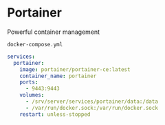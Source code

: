 # Portainer
Powerful container management

``docker-compose.yml``
```yaml
services:
  portainer:
    image: portainer/portainer-ce:latest
    container_name: portainer
    ports:
      - 9443:9443
    volumes:
      - /srv/server/services/portainer/data:/data
      - /var/run/docker.sock:/var/run/docker.sock
    restart: unless-stopped
```